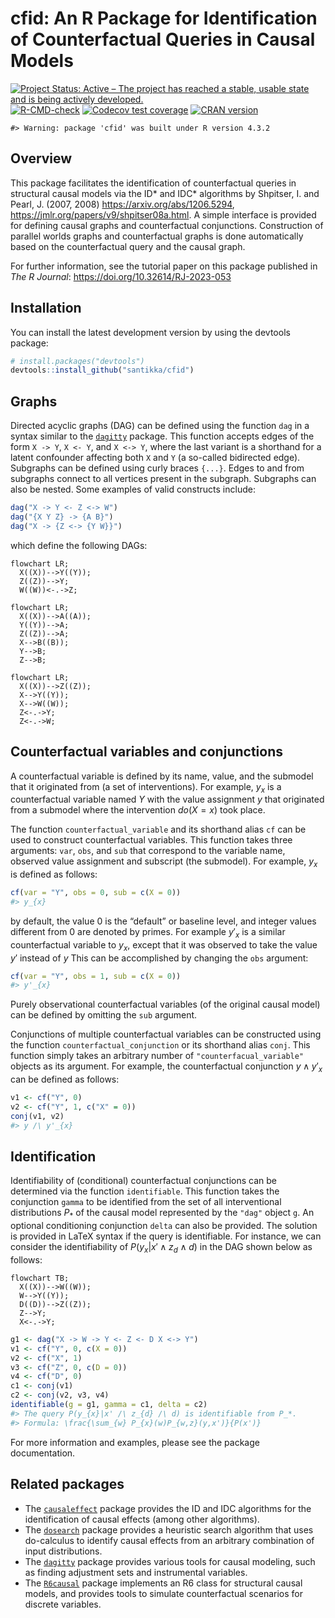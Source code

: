 
# cfid: An R Package for Identification of Counterfactual Queries in Causal Models

<!-- badges: start -->

[![Project Status: Active – The project has reached a stable, usable
state and is being actively
developed.](https://www.repostatus.org/badges/latest/active.svg)](https://www.repostatus.org/#active)
[![R-CMD-check](https://github.com/santikka/cfid/workflows/R-CMD-check/badge.svg)](https://github.com/santikka/cfid/actions)
[![Codecov test
coverage](https://codecov.io/gh/santikka/cfid/branch/main/graph/badge.svg)](https://app.codecov.io/gh/santikka/cfid?branch=main)
[![CRAN
version](http://www.r-pkg.org/badges/version/cfid)](https://CRAN.R-project.org/package=cfid)
<!-- badges::end -->

    #> Warning: package 'cfid' was built under R version 4.3.2

## Overview

This package facilitates the identification of counterfactual queries in
structural causal models via the ID\* and IDC\* algorithms by Shpitser,
I. and Pearl, J. (2007, 2008) <https://arxiv.org/abs/1206.5294>,
<https://jmlr.org/papers/v9/shpitser08a.html>. A simple interface is
provided for defining causal graphs and counterfactual conjunctions.
Construction of parallel worlds graphs and counterfactual graphs is done
automatically based on the counterfactual query and the causal graph.

For further information, see the tutorial paper on this package
published in *The R Journal*: <https://doi.org/10.32614/RJ-2023-053>

## Installation

You can install the latest development version by using the devtools
package:

``` r
# install.packages("devtools")
devtools::install_github("santikka/cfid")
```

## Graphs

Directed acyclic graphs (DAG) can be defined using the function `dag` in
a syntax similar to the
[`dagitty`](https://cran.r-project.org/package=dagitty) package. This
function accepts edges of the form `X -> Y`, `X <- Y`, and `X <-> Y`,
where the last variant is a shorthand for a latent confounder affecting
both `X` and `Y` (a so-called bidirected edge). Subgraphs can be defined
using curly braces `{...}`. Edges to and from subgraphs connect to all
vertices present in the subgraph. Subgraphs can also be nested. Some
examples of valid constructs include:

``` r
dag("X -> Y <- Z <-> W")
dag("{X Y Z} -> {A B}")
dag("X -> {Z <-> {Y W}}")
```

which define the following DAGs:

``` mermaid
flowchart LR;
  X((X))-->Y((Y));
  Z((Z))-->Y;
  W((W))<-.->Z;
```

``` mermaid
flowchart LR;
  X((X))-->A((A));
  Y((Y))-->A;
  Z((Z))-->A;
  X-->B((B));
  Y-->B;
  Z-->B;
```

``` mermaid
flowchart LR;
  X((X))-->Z((Z));
  X-->Y((Y));
  X-->W((W));
  Z<-.->Y;
  Z<-.->W;
```

## Counterfactual variables and conjunctions

A counterfactual variable is defined by its name, value, and the
submodel that it originated from (a set of interventions). For example,
$y_x$ is a counterfactual variable named $Y$ with the value assignment
$y$ that originated from a submodel where the intervention $do(X = x)$
took place.

The function `counterfactual_variable` and its shorthand alias `cf` can
be used to construct counterfactual variables. This function takes three
arguments: `var`, `obs`, and `sub` that correspond to the variable name,
observed value assignment and subscript (the submodel). For example,
$y_x$ is defined as follows:

``` r
cf(var = "Y", obs = 0, sub = c(X = 0))
#> y_{x}
```

by default, the value 0 is the “default” or baseline level, and integer
values different from 0 are denoted by primes. For example $y'_x$ is a
similar counterfactual variable to $y_x$, except that it was observed to
take the value $y'$ instead of $y$ This can be accomplished by changing
the `obs` argument:

``` r
cf(var = "Y", obs = 1, sub = c(X = 0))
#> y'_{x}
```

Purely observational counterfactual variables (of the original causal
model) can be defined by omitting the `sub` argument.

Conjunctions of multiple counterfactual variables can be constructed
using the function `counterfactual_conjunction` or its shorthand alias
`conj`. This function simply takes an arbitrary number of
`"counterfacual_variable"` objects as its argument. For example, the
counterfactual conjunction $y \wedge y'_x$ can be defined as follows:

``` r
v1 <- cf("Y", 0)
v2 <- cf("Y", 1, c("X" = 0))
conj(v1, v2)
#> y /\ y'_{x}
```

## Identification

Identifiability of (conditional) counterfactual conjunctions can be
determined via the function `identifiable`. This function takes the
conjunction `gamma` to be identified from the set of all interventional
distributions $P_*$ of the causal model represented by the `"dag"`
object `g`. An optional conditioning conjunction `delta` can also be
provided. The solution is provided in LaTeX syntax if the query is
identifiable. For instance, we can consider the identifiability of
$P(y_x|x' \wedge z_d \wedge d)$ in the DAG shown below as follows:

``` mermaid
flowchart TB;
  X((X))-->W((W));
  W-->Y((Y));
  D((D))-->Z((Z));
  Z-->Y;
  X<-.->Y;
```

``` r
g1 <- dag("X -> W -> Y <- Z <- D X <-> Y")
v1 <- cf("Y", 0, c(X = 0))
v2 <- cf("X", 1)
v3 <- cf("Z", 0, c(D = 0))
v4 <- cf("D", 0)
c1 <- conj(v1)
c2 <- conj(v2, v3, v4)
identifiable(g = g1, gamma = c1, delta = c2)
#> The query P(y_{x}|x' /\ z_{d} /\ d) is identifiable from P_*.
#> Formula: \frac{\sum_{w} P_{x}(w)P_{w,z}(y,x')}{P(x')}
```

For more information and examples, please see the package documentation.

## Related packages

- The [`causaleffect`](https://cran.r-project.org/package=causaleffect)
  package provides the ID and IDC algorithms for the identification of
  causal effects (among other algorithms).
- The [`dosearch`](https://cran.r-project.org/package=dosearch) package
  provides a heuristic search algorithm that uses do-calculus to
  identify causal effects from an arbitrary combination of input
  distributions.
- The [`dagitty`](https://cran.r-project.org/package=dagitty) package
  provides various tools for causal modeling, such as finding adjustment
  sets and instrumental variables.
- The [`R6causal`](https://cran.r-project.org/package=R6causal) package
  implements an R6 class for structural causal models, and provides
  tools to simulate counterfactual scenarios for discrete variables.
